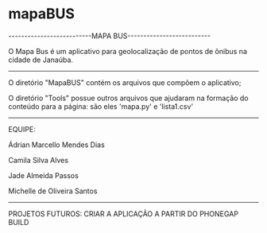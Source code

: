 # mapaBUS

--------------------------MAPA BUS--------------------------

O Mapa Bus é um aplicativo para geolocalização de pontos de 
ônibus na cidade de Janaúba.

------------------------------------------------------------


O diretório "MapaBUS" contém os arquivos que compõem o aplicativo;

O diretório "Tools" possue outros arquivos que ajudaram na formação do conteúdo para a página:
são eles 'mapa.py' e 'lista1.csv'

------------------------------------------------------------

EQUIPE: 

Ádrian Marcello Mendes Dias

Camila Silva Alves

Jade Almeida Passos

Michelle de Oliveira Santos

-----------------------------------------------------------

PROJETOS FUTUROS:
CRIAR A APLICAÇÃO A PARTIR DO PHONEGAP BUILD
